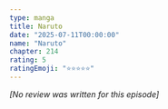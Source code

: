 ```yaml
---
type: manga
title: Naruto
date: "2025-07-11T00:00:00"
name: "Naruto"
chapter: 214
rating: 5
ratingEmoji: "⭐️⭐️⭐️⭐️⭐️"
---
```


_[No review was written for this episode]_